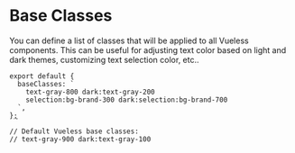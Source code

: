 # Base Classes

You can define a list of classes that will be applied to all Vueless components. This can be useful for adjusting text color based on light and dark themes, customizing text selection color, etc..

<pre class="language-js" data-title="vueless.config.{js,ts}"><code class="lang-js">export default {
  baseClasses: `
    text-gray-800 dark:text-gray-200
    selection:bg-brand-300 dark:selection:bg-brand-700
  `,
}<a data-footnote-ref href="#user-content-fn-1">;</a>

// Default Vueless base classes:
// text-gray-900 dark:text-gray-100
</code></pre>

[^1]: 
